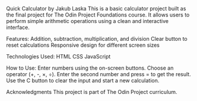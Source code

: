 Quick Calculator by Jakub Laska
This is a basic calculator project built as the final project for The Odin Project Foundations course. It allows users to perform simple arithmetic operations using a clean and interactive interface.

Features:
Addition, subtraction, multiplication, and division
Clear button to reset calculations
Responsive design for different screen sizes

Technologies Used:
HTML
CSS
JavaScript

How to Use:
Enter numbers using the on-screen buttons.
Choose an operator (+, -, ×, ÷).
Enter the second number and press = to get the result.
Use the C button to clear the input and start a new calculation.


Acknowledgments
This project is part of The Odin Project curriculum.

<!-- 
_______/\\\\\\\_______/\\\_____________        
 ______\/////\\\______\/\\\_____________       
  __________\/\\\______\/\\\_____________      
   __________\/\\\______\/\\\_____________     
    __________\/\\\______\/\\\_____________    
     __________\/\\\______\/\\\_____________   
      ___/\\\___\/\\\______\/\\\_____________  
       __\//\\\\\\\\\_______\/\\\\\\\\\\\\\___ 
        ___\/////////________\/////////////____ 
-->
